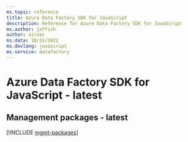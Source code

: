 ```yaml
---
ms.topic: reference
title: Azure Data Factory SDK for JavaScript
description: Reference for Azure Data Factory SDK for JavaScript
ms.author: jeffish
author: xirzec
ms.data: 10/31/2022
ms.devlang: javascript
ms.service: datafactory
---
```

# Azure Data Factory SDK for JavaScript - latest

## Management packages - latest
[!INCLUDE [mgmt-packages](data-factory-mgmt-index.md)]